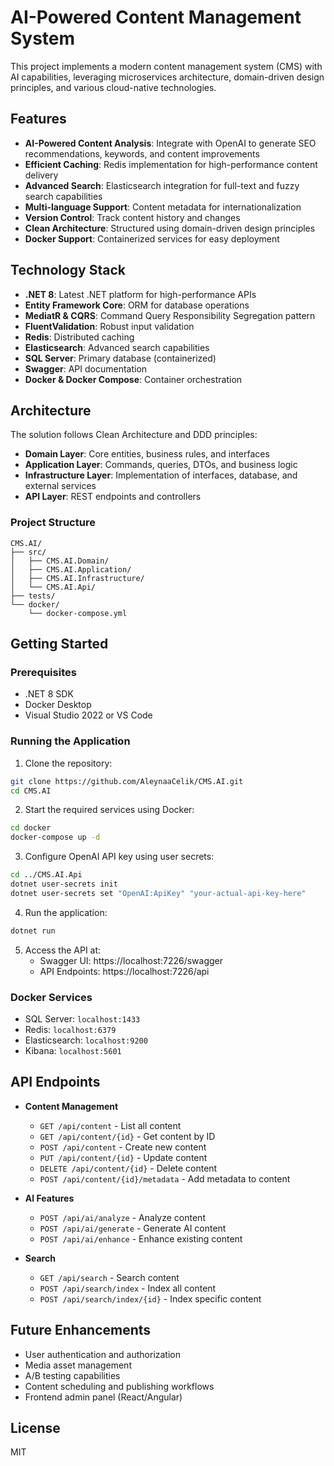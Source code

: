 # AI-Powered Content Management System

This project implements a modern content management system (CMS) with AI capabilities, leveraging microservices architecture, domain-driven design principles, and various cloud-native technologies.

## Features

- **AI-Powered Content Analysis**: Integrate with OpenAI to generate SEO recommendations, keywords, and content improvements
- **Efficient Caching**: Redis implementation for high-performance content delivery
- **Advanced Search**: Elasticsearch integration for full-text and fuzzy search capabilities
- **Multi-language Support**: Content metadata for internationalization
- **Version Control**: Track content history and changes
- **Clean Architecture**: Structured using domain-driven design principles
- **Docker Support**: Containerized services for easy deployment

## Technology Stack

- **.NET 8**: Latest .NET platform for high-performance APIs
- **Entity Framework Core**: ORM for database operations
- **MediatR & CQRS**: Command Query Responsibility Segregation pattern
- **FluentValidation**: Robust input validation
- **Redis**: Distributed caching
- **Elasticsearch**: Advanced search capabilities
- **SQL Server**: Primary database (containerized)
- **Swagger**: API documentation
- **Docker & Docker Compose**: Container orchestration

## Architecture

The solution follows Clean Architecture and DDD principles:

- **Domain Layer**: Core entities, business rules, and interfaces
- **Application Layer**: Commands, queries, DTOs, and business logic
- **Infrastructure Layer**: Implementation of interfaces, database, and external services
- **API Layer**: REST endpoints and controllers

### Project Structure

```
CMS.AI/
├── src/
│   ├── CMS.AI.Domain/
│   ├── CMS.AI.Application/
│   ├── CMS.AI.Infrastructure/
│   └── CMS.AI.Api/
├── tests/
└── docker/
    └── docker-compose.yml
```

## Getting Started

### Prerequisites

- .NET 8 SDK
- Docker Desktop
- Visual Studio 2022 or VS Code

### Running the Application

1. Clone the repository:
```bash
git clone https://github.com/AleynaaCelik/CMS.AI.git
cd CMS.AI
```

2. Start the required services using Docker:
```bash
cd docker
docker-compose up -d
```

3. Configure OpenAI API key using user secrets:
```bash
cd ../CMS.AI.Api
dotnet user-secrets init
dotnet user-secrets set "OpenAI:ApiKey" "your-actual-api-key-here"
```

4. Run the application:
```bash
dotnet run
```

5. Access the API at:
   - Swagger UI: https://localhost:7226/swagger
   - API Endpoints: https://localhost:7226/api

### Docker Services

- SQL Server: `localhost:1433`
- Redis: `localhost:6379`
- Elasticsearch: `localhost:9200`
- Kibana: `localhost:5601`

## API Endpoints

- **Content Management**
  - `GET /api/content` - List all content
  - `GET /api/content/{id}` - Get content by ID
  - `POST /api/content` - Create new content
  - `PUT /api/content/{id}` - Update content
  - `DELETE /api/content/{id}` - Delete content
  - `POST /api/content/{id}/metadata` - Add metadata to content

- **AI Features**
  - `POST /api/ai/analyze` - Analyze content
  - `POST /api/ai/generate` - Generate AI content
  - `POST /api/ai/enhance` - Enhance existing content

- **Search**
  - `GET /api/search` - Search content
  - `POST /api/search/index` - Index all content
  - `POST /api/search/index/{id}` - Index specific content

## Future Enhancements

- User authentication and authorization
- Media asset management
- A/B testing capabilities
- Content scheduling and publishing workflows
- Frontend admin panel (React/Angular)

## License

MIT
